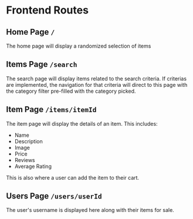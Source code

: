 # Frontend Routes

## Home Page `/`

The home page will display a randomized selection of items

## Items Page `/search`

The search page will display items related to the search criteria. If criterias are implemented, the navigation for that criteria will direct to this page with the category filter pre-filled with the category picked.

## Item Page `/items/itemId`

The item page will display the details of an item. This includes:

- Name
- Description
- Image
- Price
- Reviews
- Average Rating

This is also where a user can add the item to their cart.

## Users Page `/users/userId`

The user's username is displayed here along with their items for sale.
